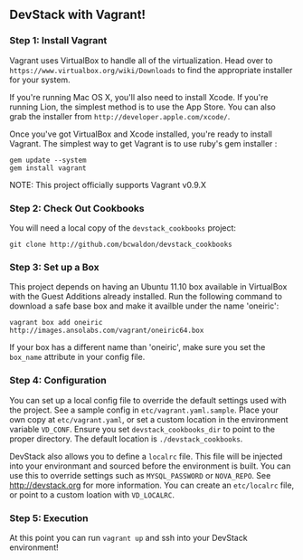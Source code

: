 ## DevStack with Vagrant!

### Step 1: Install Vagrant
Vagrant uses VirtualBox to handle all of the virtualization. Head over to `https://www.virtualbox.org/wiki/Downloads` to find the appropriate installer for your system.

If you're running Mac OS X, you'll also need to install Xcode. If you're running Lion, the simplest method is to use the App Store. You can also grab the installer from `http://developer.apple.com/xcode/`. 

Once you've got VirtualBox and Xcode installed, you're ready to install Vagrant. The simplest way to get Vagrant is to use ruby's gem installer :

    gem update --system
    gem install vagrant

NOTE: This project officially supports Vagrant v0.9.X

### Step 2: Check Out Cookbooks
You will need a local copy of the `devstack_cookbooks` project: 

`git clone http://github.com/bcwaldon/devstack_cookbooks`

### Step 3: Set up a Box
This project depends on having an Ubuntu 11.10 box available in VirtualBox with the Guest Additions already installed. Run the following command to download a safe base box and make it availble under the name 'oneiric':

`vagrant box add oneiric http://images.ansolabs.com/vagrant/oneiric64.box`

If your box has a different name than 'oneiric', make sure you set the `box_name` attribute in your config file.

### Step 4: Configuration
You can set up a local config file to override the default settings used with the project. See a sample config in `etc/vagrant.yaml.sample`. Place your own copy at `etc/vagrant.yaml`, or set a custom location in the environment variable `VD_CONF`. Ensure you set `devstack_cookbooks_dir` to point to the proper directory. The default location is `./devstack_cookbooks`.

DevStack also allows you to define a `localrc` file. This file will be injected into your environmant and sourced before the environment is built. You can use this to override settings such as `MYSQL_PASSWORD` or `NOVA_REPO`. See http://devstack.org for more information. You can create an `etc/localrc` file, or point to a custom loation with `VD_LOCALRC`.

### Step 5: Execution
At this point you can run `vagrant up` and ssh into your DevStack environment!
